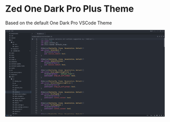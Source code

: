 # Zed One Dark Pro Plus Theme

Based on the default One Dark Pro VSCode Theme

![Theme Preview](preview.png)
